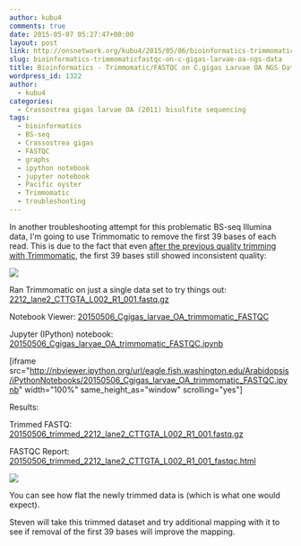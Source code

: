 ```yaml
---
author: kubu4
comments: true
date: 2015-05-07 05:27:47+00:00
layout: post
link: http://onsnetwork.org/kubu4/2015/05/06/bioinformatics-trimmomaticfastqc-on-c-gigas-larvae-oa-ngs-data/
slug: bioinformatics-trimmomaticfastqc-on-c-gigas-larvae-oa-ngs-data
title: Bioinformatics - Trimmomatic/FASTQC on C.gigas Larvae OA NGS Data
wordpress_id: 1322
author:
  - kubu4
categories:
  - Crassostrea gigas larvae OA (2011) bisulfite sequencing
tags:
  - bioinformatics
  - BS-seq
  - Crassostrea gigas
  - FASTQC
  - graphs
  - ipython notebook
  - jupyter notebook
  - Pacific oyster
  - Trimmomatic
  - troubleshooting
---
```


In another troubleshooting attempt for this problematic BS-seq Illumina data, I'm going to use Trimmomatic to remove the first 39 bases of each read. This is due to the fact that even [after the previous quality trimming with Trimmomatic](http://onsnetwork.org/kubu4/2015/04/15/quality-trimming-c-gigas-larvae-oa-bs-seq-data/), the first 39 bases still showed inconsistent quality:

[![](http://eagle.fish.washington.edu/Arabidopsis/20150414_trimmed_2212_lane2_CTTGTA_L002_R1_001_fastqc/Images/per_base_sequence_content.png)](http://eagle.fish.washington.edu/Arabidopsis/20150414_trimmed_2212_lane2_CTTGTA_L002_R1_001_fastqc/Images/per_base_sequence_content.png)



Ran Trimmomatic on just a single data set to try things out: [2212_lane2_CTTGTA_L002_R1_001.fastq.gz](http://owl.fish.washington.edu/nightingales/C_gigas/2212_lane2_CTTGTA_L002_R1_001.fastq.gz)

Notebook Viewer: [20150506_Cgigas_larvae_OA_trimmomatic_FASTQC](http://nbviewer.ipython.org/url/eagle.fish.washington.edu/Arabidopsis/iPythonNotebooks/20150506_Cgigas_larvae_OA_trimmomatic_FASTQC.ipynb)

Jupyter (IPython) notebook: [20150506_Cgigas_larvae_OA_trimmomatic_FASTQC.ipynb](http://eagle.fish.washington.edu/Arabidopsis/iPythonNotebooks/20150506_Cgigas_larvae_OA_trimmomatic_FASTQC.ipynb)

[iframe src="http://nbviewer.ipython.org/url/eagle.fish.washington.edu/Arabidopsis/iPythonNotebooks/20150506_Cgigas_larvae_OA_trimmomatic_FASTQC.ipynb" width="100%" same_height_as="window" scrolling="yes"]

Results:

Trimmed FASTQ: [20150506_trimmed_2212_lane2_CTTGTA_L002_R1_001.fastq.gz](http://eagle.fish.washington.edu/Arabidopsis/20150506_trimmed_2212_lane2_CTTGTA_L002_R1_001.fastq.gz)

FASTQC Report: [20150506_trimmed_2212_lane2_CTTGTA_L002_R1_001_fastqc.html](http://eagle.fish.washington.edu/Arabidopsis/20150506_trimmed_2212_lane2_CTTGTA_L002_R1_001_fastqc.html)

[![](http://eagle.fish.washington.edu/Arabidopsis/20150506_trimmed_2212_lane2_CTTGTA_L002_R1_001_fastqc/Images/per_base_sequence_content.png)](http://eagle.fish.washington.edu/Arabidopsis/20150506_trimmed_2212_lane2_CTTGTA_L002_R1_001_fastqc/Images/per_base_sequence_content.png)

You can see how flat the newly trimmed data is (which is what one would expect).

Steven will take this trimmed dataset and try additional mapping with it to see if removal of the first 39 bases will improve the mapping.



